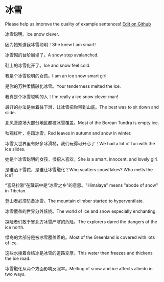 # 冰雪

Please help us improve the quality of example sentences! [Edit on Github](https://github.com/jiyushe/jiyu-example-sentence-source/blob/main/chinese/bingxue.md)

<p><span class="chinese">冰雪聪明。</span><span class="english">Ice snow clever.</span></p>

<p><span class="chinese">因为她知道我冰雪聪明！</span><span class="english">She knew I am smart!</span></p>

<p><span class="chinese">冰雪砌的台阶崩塌了。</span><span class="english">A snow step avalanched.</span></p>

<p><span class="chinese">鞋上的冰雪化开了。</span><span class="english">Ice and snow feel cold.</span></p>

<p><span class="chinese">我是个冰雪聪明的女孩。</span><span class="english">I am an ice snow smart girl.</span></p>

<p><span class="chinese">是你的万种柔情融化冰雪。</span><span class="english">Your tenderness melted the ice.</span></p>

<p><span class="chinese">我真是个冰雪聪明的人！</span><span class="english">I'm really a ice snow clever man!</span></p>

<p><span class="chinese">最好的办法是坐着往下滑，让冰雪把你带到山底。</span><span class="english">The best was to sit down and slide.</span></p>

<p><span class="chinese">北风苔原场大部分地区都被冰雪覆盖。</span><span class="english">Most of the Borean Tundra is empty ice.</span></p>

<p><span class="chinese">秋观红叶，冬踏冰雪。</span><span class="english">Red leaves in autumn and snow in winter.</span></p>

<p><span class="chinese">冰雪大世界里有好多冰滑梯，我们玩得可开心了！</span><span class="english">We had a lot of fun with the ice slides.</span></p>

<p><span class="chinese">她是个冰雪聪明的女孩，很招人喜欢。</span><span class="english">She is a smart, innocent, and lovely girl.</span></p>

<p><span class="chinese">是谁洒下雪花，是谁让冰雪融化？</span><span class="english">Who scatters snowflakes? Who melts the ice?</span></p>

<p><span class="chinese">“喜马拉雅”在藏语中是“冰雪之乡”的意思。</span><span class="english">"Himalaya" means "abode of snow" in Tibetan.</span></p>

<p><span class="chinese">登山者必须防备冰雪。</span><span class="english">The mountain climber started to hyperventilate.</span></p>

<p><span class="chinese">冰雪覆盖的世界分外妖娆。</span><span class="english">The world of ice and snow especially enchanting.</span></p>

<p><span class="chinese">探险者们敢于冒北方冰雪严寒的危险。</span><span class="english">The explorers dared the dangers of the ice north.</span></p>

<p><span class="chinese">绿岛的大部分是被冰雪覆盖着的。</span><span class="english">Most of the Greenland is covered with lots of ice.</span></p>

<p><span class="chinese">这些水接着会结冰是冰雪的道路变厚。</span><span class="english">This water then freezes and thickens the ice road.</span></p>

<p><span class="chinese">冰雪融化从两个方面影响反照率。</span><span class="english">Melting of snow and ice affects albedo in two ways.</span></p>

